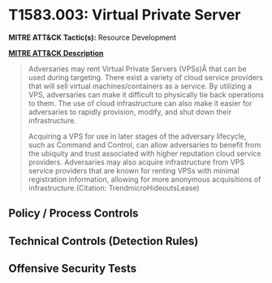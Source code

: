 # T1583.003: Virtual Private Server
**MITRE ATT&CK Tactic(s):** Resource Development

**[MITRE ATT&CK Description](https://attack.mitre.org/techniques/T1583/003)**
<blockquote>Adversaries may rent Virtual Private Servers (VPSs)Â that can be used during targeting. There exist a variety of cloud service providers that will sell virtual machines/containers as a service. By utilizing a VPS, adversaries can make it difficult to physically tie back operations to them. The use of cloud infrastructure can also make it easier for adversaries to rapidly provision, modify, and shut down their infrastructure.

Acquiring a VPS for use in later stages of the adversary lifecycle, such as Command and Control, can allow adversaries to benefit from the ubiquity and trust associated with higher reputation cloud service providers. Adversaries may also acquire infrastructure from VPS service providers that are known for renting VPSs with minimal registration information, allowing for more anonymous acquisitions of infrastructure.(Citation: TrendmicroHideoutsLease)</blockquote>
## Policy / Process Controls
## Technical Controls (Detection Rules)

## Offensive Security Tests
